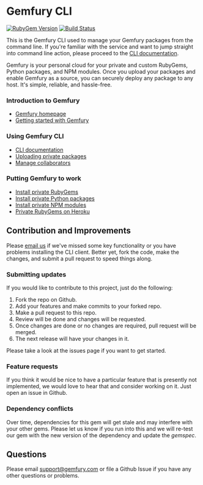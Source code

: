 Gemfury CLI
===========

[![RubyGem Version](https://badge.fury.io/rb/gemfury.png)](http://badge.fury.io/rb/gemfury)
[![Build Status](https://secure.travis-ci.org/gemfury/gemfury.png?branch=master)](https://travis-ci.org/gemfury/gemfury)

This is the Gemfury CLI used to manage your Gemfury packages from the command line.  If you're
familiar with the service and want to jump straight into command line action, please proceed to
the [CLI documentation](http://devcenter.gemfury.com/articles/gemfury-cli.html).

Gemfury is your personal cloud for your private and custom RubyGems, Python packages, and NPM
modules.  Once you upload your packages and enable Gemfury as a source, you can securely deploy
any package to any host. It's simple, reliable, and hassle-free.


### Introduction to Gemfury
* [Gemfury homepage](http://www.gemfury.com)
* [Getting started with Gemfury](http://devcenter.gemfury.com/articles/getting-started.html)

### Using Gemfury CLI
* [CLI documentation](http://devcenter.gemfury.com/articles/gemfury-cli.html)
* [Uploading private packages](http://devcenter.gemfury.com/articles/gemfury-cli.html#uploading_packages)
* [Manage collaborators](http://devcenter.gemfury.com/articles/gemfury-cli.html#collaboration)

### Putting Gemfury to work
* [Install private RubyGems](http://devcenter.gemfury.com/articles/install-gems.html)
* [Install private Python packages](http://devcenter.gemfury.com/articles/pypi-server.html)
* [Install private NPM modules](http://devcenter.gemfury.com/articles/npm-registry.html)
* [Private RubyGems on Heroku](http://devcenter.gemfury.com/articles/private-gems-on-heroku.html)


## Contribution and Improvements

Please [email us](mailto:support@gemfury.com) if we've missed some key functionality or you have problems installing the CLI client.  Better yet, fork the code, make the changes, and submit a pull request to speed things along.

### Submitting updates

If you would like to contribute to this project, just do the following:

1. Fork the repo on Github.
2. Add your features and make commits to your forked repo.
3. Make a pull request to this repo.
4. Review will be done and changes will be requested.
5. Once changes are done or no changes are required, pull request will be merged.
6. The next release will have your changes in it.

Please take a look at the issues page if you want to get started.

### Feature requests

If you think it would be nice to have a particular feature that is presently not implemented, we would love
to hear that and consider working on it.  Just open an issue in Github.

### Dependency conflicts

Over time, dependencies for this gem will get stale and may interfere with your other gems.  Please let us know if you run into this and we will re-test our gem with the new version of the dependency and update the _gemspec_.


## Questions

Please email support@gemfury.com or file a Github Issue if you have any other questions or problems.